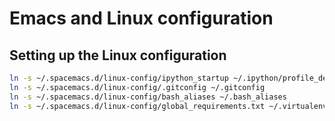 # Emacs and Linux configuration

## Setting up the Linux configuration

```bash
ln -s ~/.spacemacs.d/linux-config/ipython_startup ~/.ipython/profile_default/startup
ln -s ~/.spacemacs.d/linux-config/.gitconfig ~/.gitconfig 
ln -s ~/.spacemacs.d/linux-config/bash_aliases ~/.bash_aliases 
ln -s ~/.spacemacs.d/linux-config/global_requirements.txt ~/.virtualenvs/global_requirements.txt
```
